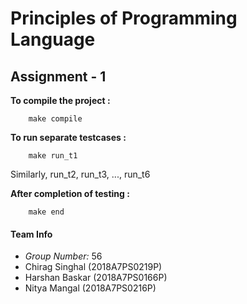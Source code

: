 # Principles of Programming Language

## Assignment - 1

**To compile the project :**
```
    make compile
```


**To run separate testcases :**
```
    make run_t1
```
Similarly, run_t2, run_t3, ..., run_t6


**After completion of testing :**
```
    make end
```

#### Team Info

* _Group Number:_ 56
* Chirag Singhal (2018A7PS0219P)
* Harshan Baskar (2018A7PS0166P)
* Nitya Mangal   (2018A7PS0216P)
